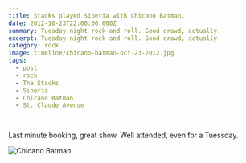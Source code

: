 ```yaml
---
title: Stacks played Siberia with Chicano Batman.
date: 2012-10-23T22:00:00.000Z
summary: Tuesday night rock and roll. Good crowd, actually.
excerpt: Tuesday night rock and roll. Good crowd, actually.
category: rock
image: timeline/chicano-batman-oct-23-2012.jpg
tags:
  - post 
  - rock
  - The Stacks
  - Siberia
  - Chicano Batman
  - St. Claude Avenue

---
```


Last minute booking, great show. Well attended, even for a Tuessday.

![Chicano Batman](/static/img/timeline/chicano-batman-oct-23-2012.jpg)
